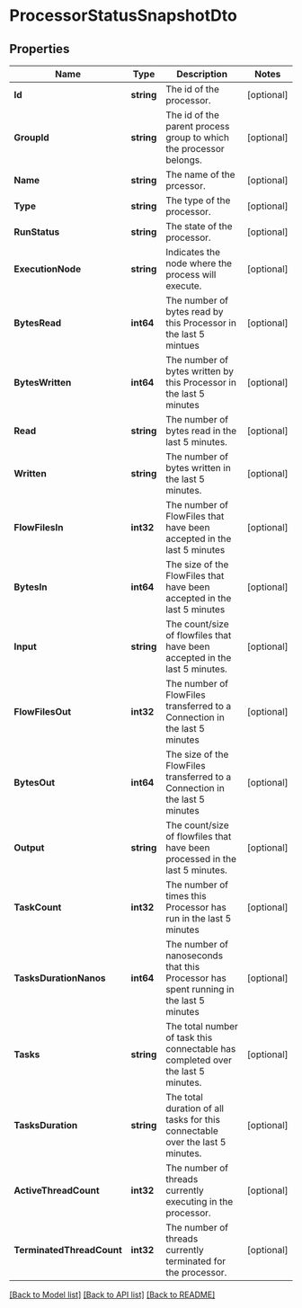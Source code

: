 # ProcessorStatusSnapshotDto

## Properties

Name | Type | Description | Notes
------------ | ------------- | ------------- | -------------
**Id** | **string** | The id of the processor. | [optional] 
**GroupId** | **string** | The id of the parent process group to which the processor belongs. | [optional] 
**Name** | **string** | The name of the prcessor. | [optional] 
**Type** | **string** | The type of the processor. | [optional] 
**RunStatus** | **string** | The state of the processor. | [optional] 
**ExecutionNode** | **string** | Indicates the node where the process will execute. | [optional] 
**BytesRead** | **int64** | The number of bytes read by this Processor in the last 5 mintues | [optional] 
**BytesWritten** | **int64** | The number of bytes written by this Processor in the last 5 minutes | [optional] 
**Read** | **string** | The number of bytes read in the last 5 minutes. | [optional] 
**Written** | **string** | The number of bytes written in the last 5 minutes. | [optional] 
**FlowFilesIn** | **int32** | The number of FlowFiles that have been accepted in the last 5 minutes | [optional] 
**BytesIn** | **int64** | The size of the FlowFiles that have been accepted in the last 5 minutes | [optional] 
**Input** | **string** | The count/size of flowfiles that have been accepted in the last 5 minutes. | [optional] 
**FlowFilesOut** | **int32** | The number of FlowFiles transferred to a Connection in the last 5 minutes | [optional] 
**BytesOut** | **int64** | The size of the FlowFiles transferred to a Connection in the last 5 minutes | [optional] 
**Output** | **string** | The count/size of flowfiles that have been processed in the last 5 minutes. | [optional] 
**TaskCount** | **int32** | The number of times this Processor has run in the last 5 minutes | [optional] 
**TasksDurationNanos** | **int64** | The number of nanoseconds that this Processor has spent running in the last 5 minutes | [optional] 
**Tasks** | **string** | The total number of task this connectable has completed over the last 5 minutes. | [optional] 
**TasksDuration** | **string** | The total duration of all tasks for this connectable over the last 5 minutes. | [optional] 
**ActiveThreadCount** | **int32** | The number of threads currently executing in the processor. | [optional] 
**TerminatedThreadCount** | **int32** | The number of threads currently terminated for the processor. | [optional] 

[[Back to Model list]](../README.md#documentation-for-models) [[Back to API list]](../README.md#documentation-for-api-endpoints) [[Back to README]](../README.md)


